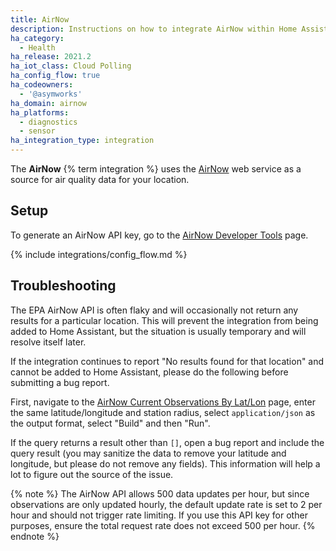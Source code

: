 ```yaml
---
title: AirNow
description: Instructions on how to integrate AirNow within Home Assistant.
ha_category:
  - Health
ha_release: 2021.2
ha_iot_class: Cloud Polling
ha_config_flow: true
ha_codeowners:
  - '@asymworks'
ha_domain: airnow
ha_platforms:
  - diagnostics
  - sensor
ha_integration_type: integration
---
```


The **AirNow** {% term integration %} uses the [AirNow](https://www.airnow.gov/) web service
as a source for air quality data for your location.

## Setup

To generate an AirNow API key, go to the [AirNow Developer Tools](https://docs.airnowapi.org/account/request/) page.

{% include integrations/config_flow.md %}

## Troubleshooting

The EPA AirNow API is often flaky and will occasionally not return any results for a particular location. This will prevent the integration from being added to Home Assistant, but the situation is usually temporary and will resolve itself later.

If the integration continues to report "No results found for that location" and cannot be added to Home Assistant, please do the following before submitting a bug report.

First, navigate to the [AirNow Current Observations By Lat/Lon](https://docs.airnowapi.org/CurrentObservationsByLatLon/query) page, enter the same latitude/longitude and station radius, select `application/json` as the output format, select "Build" and then "Run".

If the query returns a result other than `[]`, open a bug report and include the query result (you may sanitize the data to remove your latitude and longitude, but please do not remove any fields). This information will help a lot to figure out the source of the issue.

{% note %}
The AirNow API allows 500 data updates per hour, but since observations are only updated hourly, the default update rate is set to 2 per hour and should not trigger rate limiting. If you use this API key for other purposes, ensure the total request rate does not exceed 500 per hour.
{% endnote %}
